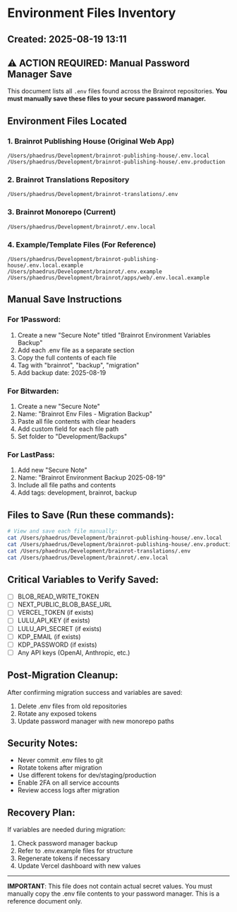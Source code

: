 # Environment Files Inventory
## Created: 2025-08-19 13:11

## ⚠️ ACTION REQUIRED: Manual Password Manager Save

This document lists all `.env` files found across the Brainrot repositories.
**You must manually save these files to your secure password manager.**

## Environment Files Located

### 1. Brainrot Publishing House (Original Web App)
```
/Users/phaedrus/Development/brainrot-publishing-house/.env.local
/Users/phaedrus/Development/brainrot-publishing-house/.env.production
```

### 2. Brainrot Translations Repository
```
/Users/phaedrus/Development/brainrot-translations/.env
```

### 3. Brainrot Monorepo (Current)
```
/Users/phaedrus/Development/brainrot/.env.local
```

### 4. Example/Template Files (For Reference)
```
/Users/phaedrus/Development/brainrot-publishing-house/.env.local.example
/Users/phaedrus/Development/brainrot/.env.example
/Users/phaedrus/Development/brainrot/apps/web/.env.local.example
```

## Manual Save Instructions

### For 1Password:
1. Create a new "Secure Note" titled "Brainrot Environment Variables Backup"
2. Add each .env file as a separate section
3. Copy the full contents of each file
4. Tag with "brainrot", "backup", "migration"
5. Add backup date: 2025-08-19

### For Bitwarden:
1. Create a new "Secure Note" 
2. Name: "Brainrot Env Files - Migration Backup"
3. Paste all file contents with clear headers
4. Add custom field for each file path
5. Set folder to "Development/Backups"

### For LastPass:
1. Add new "Secure Note"
2. Name: "Brainrot Environment Backup 2025-08-19"
3. Include all file paths and contents
4. Add tags: development, brainrot, backup

## Files to Save (Run these commands):

```bash
# View and save each file manually:
cat /Users/phaedrus/Development/brainrot-publishing-house/.env.local
cat /Users/phaedrus/Development/brainrot-publishing-house/.env.production
cat /Users/phaedrus/Development/brainrot-translations/.env
cat /Users/phaedrus/Development/brainrot/.env.local
```

## Critical Variables to Verify Saved:

- [ ] BLOB_READ_WRITE_TOKEN
- [ ] NEXT_PUBLIC_BLOB_BASE_URL
- [ ] VERCEL_TOKEN (if exists)
- [ ] LULU_API_KEY (if exists)
- [ ] LULU_API_SECRET (if exists)
- [ ] KDP_EMAIL (if exists)
- [ ] KDP_PASSWORD (if exists)
- [ ] Any API keys (OpenAI, Anthropic, etc.)

## Post-Migration Cleanup:

After confirming migration success and variables are saved:
1. Delete .env files from old repositories
2. Rotate any exposed tokens
3. Update password manager with new monorepo paths

## Security Notes:

- Never commit .env files to git
- Rotate tokens after migration
- Use different tokens for dev/staging/production
- Enable 2FA on all service accounts
- Review access logs after migration

## Recovery Plan:

If variables are needed during migration:
1. Check password manager backup
2. Refer to .env.example files for structure
3. Regenerate tokens if necessary
4. Update Vercel dashboard with new values

---

**IMPORTANT**: This file does not contain actual secret values.
You must manually copy the .env file contents to your password manager.
This is a reference document only.